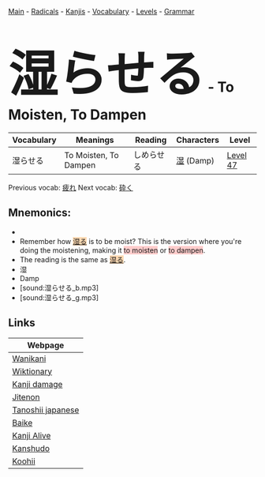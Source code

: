 <style> bigfont {font-size: 100px}</style>
[Main](../README.md) -
[Radicals](../radicals.md) -
[Kanjis](../kanjis.md) -
[Vocabulary](../vocabulary.md) -
[Levels](../levels.md) -
[Grammar](../grammar.md)
# <bigfont> 湿らせる</bigfont> - To Moisten, To Dampen 

| Vocabulary | Meanings | Reading | Characters | Level |
| --- | --- | --- | --- | --- |
| 湿らせる | To Moisten, To Dampen | しめらせる |  [湿](../kanjis/湿.md) (Damp) | [Level 47](../levels/wk_level47.md) |

Previous vocab: [疲れ](疲れ.md) Next vocab: [砕く](砕く.md) 

## Mnemonics:

* 
* Remember how <span style="background-color:#fed8b1"> [湿る](https://jisho.org/search/湿る)</span> is to be moist? This is the version where you're doing the moistening, making it <span style="background-color:#ffcccb"> to moisten</span> or <span style="background-color:#ffcccb"> to dampen</span>.
* The reading is the same as <span style="background-color:#fed8b1"> [湿る](https://jisho.org/search/湿る)</span>.
* 湿
* Damp
* [sound:湿らせる_b.mp3]
* [sound:湿らせる_g.mp3]


## Links 

| Webpage |
| --- |
| [Wanikani          ](https://www.wanikani.com/kanji/湿らせる) |
| [Wiktionary        ](https://en.wiktionary.org/wiki/湿らせる) |
| [Kanji damage      ](http://www.kanjidamage.com/kanji/search?utf8=✓&q=湿らせる) |
| [Jitenon           ](https://jitenon.com/kanji/湿らせる) |
| [Tanoshii japanese ](https://www.tanoshiijapanese.com/dictionary/kanji.cfm?k=湿らせる) |
| [Baike             ](https://baike.baidu.com/item/湿らせる) |
| [Kanji Alive       ](https://app.kanjialive.com/湿らせる) |
| [Kanshudo          ](https://www.kanshudo.com/searchmn?q=湿らせる) |
| [Koohii            ](https://kanji.koohii.com/study/kanji/湿らせる) |

